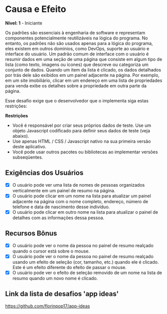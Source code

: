 # Causa e Efeito

**Nível: 1** - Iniciante

Os padrões são essenciais à engenharia de software e representam componentes potencialmente reutilizáveis ​​na lógica do programa. No entanto, os padrões não são usados apenas para a lógica do programa, eles existem em outros domínios, como DevOps, suporte ao usuário e interface do usuário. Um padrão comum de interface com o usuário é resumir dados em uma seção de uma página que consiste em algum tipo de lista (como texto, imagens ou ícones) que descreve ou categoriza um conjunto de dados. Quando um item da lista é clicado, os dados detalhados por trás dele são exibidos em um painel adjacente na página. Por exemplo, em um site imobiliário, clicar em um endereço em uma lista de propriedades para venda exibe os detalhes sobre a propriedade em outra parte da página.

Esse desafio exige que o desenvolvedor que o implementa siga estas restrições:

**Restrições**

- Você é responsável por criar seus próprios dados de teste. Use um objeto Javascript codificado para definir seus dados de teste (veja abaixo).
- Use apenas HTML / CSS / Javascript nativo na sua primeira versão deste aplicativo.
- Você pode usar outros pacotes ou bibliotecas ao implementar versões subseqüentes.

## Exigências dos Usuários

- [x] O usuário pode ver uma lista de nomes de pessoas organizados verticalmente em um painel de resumo na página.
- [x] O usuário pode clicar em um nome na lista para atualizar um painel adjacente na página com o nome completo, endereço, número de telefone e data de nascimento desse indivíduo.
- [x] O usuário pode clicar em outro nome na lista para atualizar o painel de detalhes com as informações dessa pessoa.

## Recursos Bônus

- [x] O usuário pode ver o nome da pessoa no painel de resumo realçado quando o cursor está sobre o mouse.
- [x] O usuário pode ver o nome da pessoa no painel de resumo realçado usando um efeito de seleção (cor, tamanho, etc.) quando ele é clicado. Este é um efeito diferente do efeito de passar o mouse.
- [x] O usuário pode ver o efeito de seleção removido de um nome na lista de resumo quando um novo nome é clicado.

## Link da lista de desafios 'app ideas'

https://github.com/florinpop17/app-ideas
